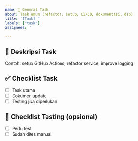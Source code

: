 ```yaml
---
name: 📌 General Task
about: Task umum (refactor, setup, CI/CD, dokumentasi, dsb)
title: "[Task] "
labels: ["task"]
assignees: ''

---
```


## 📌 Deskripsi Task
Contoh: setup GitHub Actions, refactor service, improve logging

## ✅ Checklist Task
- [ ] Task utama
- [ ] Dokumen update
- [ ] Testing jika diperlukan

## 🧪 Checklist Testing (opsional)
- [ ] Perlu test
- [ ] Sudah dites manual